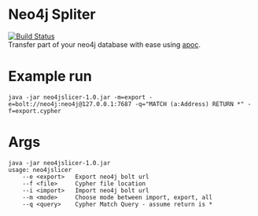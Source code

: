 # Neo4j Spliter
[![Build Status](https://travis-ci.org/dimzak/neo4j-slicer.svg?branch=master)](https://travis-ci.org/dimzak/neo4j-slicer)  
Transfer part of your neo4j database with ease using [apoc](https://neo4j-contrib.github.io/neo4j-apoc-procedures/#_export_to_cypher_script).

# Example run
```
java -jar neo4jslicer-1.0.jar -m=export -e=bolt://neo4j:neo4j@127.0.0.1:7687 -q="MATCH (a:Address) RETURN *" -f=export.cypher
```

# Args
```
java -jar neo4jslicer-1.0.jar
usage: neo4jslicer
    --e <export>   Export neo4j bolt url
    --f <file>     Cypher file location
    --i <import>   Import neo4j bolt url
    --m <mode>     Choose mode between import, export, all
    --q <query>    Cypher Match Query - assume return is *

```
